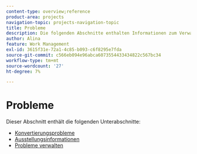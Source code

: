 ```yaml
---
content-type: overview;reference
product-area: projects
navigation-topic: projects-navigation-topic
title: Probleme
description: Die folgenden Abschnitte enthalten Informationen zum Verwalten und Konvertieren von Problemen in Adobe Workfront.
author: Alina
feature: Work Management
exl-id: 3615f31e-72a1-4c85-b093-c6f8295e7fda
source-git-commit: c566eb094e96abca6073554433434822c567bc34
workflow-type: tm+mt
source-wordcount: '27'
ht-degree: 7%

---
```


# Probleme

Dieser Abschnitt enthält die folgenden Unterabschnitte:

* [Konvertierungsprobleme](../../manage-work/issues/convert-issues/convert-issues-overview.md)
* [Ausstellungsinformationen](../../manage-work/issues/issue-information/issue-info-overview.md)
* [Probleme verwalten](../../manage-work/issues/manage-issues/manage-issues-overview.md)
